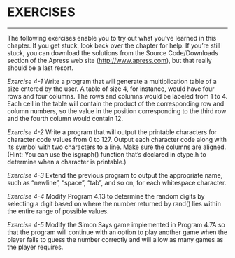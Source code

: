 # EXERCISES

---

The following exercises enable you to try out what you’ve learned in this chapter. If you get stuck, look back over
the chapter for help. If you’re still stuck, you can download the solutions from the Source Code/Downloads section
of the Apress web site (http://www.apress.com), but that really should be a last resort.

*Exercise 4-1* Write a program that will generate a multiplication table of a size entered
by the user. A table of size 4, for instance, would have four rows and four columns. The
rows and columns would be labeled from 1 to 4. Each cell in the table will contain the
product of the corresponding row and column numbers, so the value in the position
corresponding to the third row and the fourth column would contain 12.

*Exercise 4-2* Write a program that will output the printable characters for character
code values from 0 to 127. Output each character code along with its symbol with two
characters to a line. Make sure the columns are aligned. (Hint: You can use the isgraph()
function that’s declared in ctype.h to determine when a character is printable.)

*Exercise 4-3* Extend the previous program to output the appropriate name, such as
“newline”, “space”, “tab”, and so on, for each whitespace character.

*Exercise 4-4* Modify Program 4.13 to determine the random digits by selecting a digit
based on where the number returned by rand() lies within the entire range of possible
values.

*Exercise 4-5* Modify the Simon Says game implemented in Program 4.7A so that the
program will continue with an option to play another game when the player fails to guess
the number correctly and will allow as many games as the player requires.
